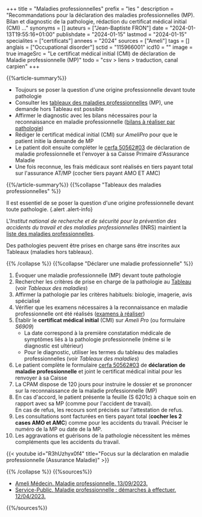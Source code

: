+++
title = "Maladies professionnelles"
prefix = "les "
description = "Recommandations pour la déclaration des maladies professionnelles (MP). Bilan et diagnostic de la pathologie, rédaction du certificat médical initial (CMI) ..."
synonyms = []
auteurs = ["Jean-Baptiste FRON"]
date = "2024-01-13T19:55:16+01:00"
publishdate = "2024-01-15"
lastmod = "2024-01-15"
specialites = ["certificats"]
annees = "2024"
sources = ["Ameli"]
tags = []
anglais = ["Occupational disorder"]
sctid = "115966001"
icd10 = ""
image = true
imageSrc = "Le certificat médical initial (CMI) de déclaration de Maladie professionnelle (MP)"
todo = "csv > liens > traduction, canal carpien"
+++

{{%article-summary%}}

- Toujours se poser la question d'une origine professionnelle devant toute pathologie
- Consulter les [tableaux des maladies professionnelles](https://www.inrs.fr/publications/bdd/mp.html) (MP), une demande hors Tableau est possible
- Affirmer le diagnostic avec les bilans nécessaires pour la reconnaissance en maladie professionnelle ([bilans à réaliser par pathologie](https://www.ameli.fr/val-de-marne/content/liste-des-examens-medicaux-effectuer-en-cas-de-maladie-professionnelle))
- Rédiger le certificat médical initial (CMI) sur *AmeliPro* pour que le patient initie la demande de MP
- Le patient doit ensuite compléter le [cerfa 50562#03](https://www.ameli.fr/sites/default/files/formulaires/133/s6100.pdf) de déclaration de maladie professionnelle et l'envoyer à sa Caisse Primaire d'Assurance Maladie
- Une fois reconnue, les frais médicaux sont réalisés en tiers payant total sur l'assurance AT/MP (cocher tiers payant AMO ET AMC)

{{%/article-summary%}}
{{%collapse "Tableaux des maladies professionnelles" %}}

Il est essentiel de se poser la question d'une origine professionnelle devant toute pathologie.
{.alert .alert-info}

L'*Institut national de recherche et de sécurité pour la prévention des accidents du travail et des maladies professionnelles* (INRS) maintient la [liste des maladies professionnelles](https://www.inrs.fr/publications/bdd/mp.html).

Des pathologies peuvent être prises en charge sans être inscrites aux Tableaux (maladies hors tableaux).

{{% /collapse %}}
{{%collapse "Déclarer une maladie professionnelle" %}}

1. Évoquer une maladie professionnelle (MP) devant toute pathologie
2. Rechercher les critères de prise en charge de la pathologie au [Tableau](https://www.inrs.fr/publications/bdd/mp.html) (voir *Tableaux des maladies*)
3. Affirmer la pathologie par les critères habituels: biologie, imagerie, avis spécialisé
4. Vérifier que les examens nécessaires à la reconnaissance en maladie professionnelle ont été réalisés ([examens à réaliser](https://www.ameli.fr/val-de-marne/content/liste-des-examens-medicaux-effectuer-en-cas-de-maladie-professionnelle))
5. Établir le **certificat médical initial** (CMI) sur *Ameli Pro* (ou formulaire *S6909*)
    - La date correspond à la première constatation médicale de symptômes liés à la pathologie professionnelle (même si le diagnostic est ultérieur)
    - Pour le diagnostic, utiliser les termes du tableau des maladies professionnelles (voir *Tableaux des maladies*)
6. Le patient complète le formulaire [cerfa 50562#03](https://www.ameli.fr/sites/default/files/formulaires/133/s6100.pdf) de **déclaration de maladie professionnelle** et joint le certificat médical initial pour les renvoyer à sa Caisse
7. La CPAM dispose de 120 jours pour instruire le dossier et se prononcer sur la reconnaissance de la maladie professionnelle (MP)
8. En cas d'accord, le patient présente la feuille (S 6201c) à chaque soin en rapport avec sa MP (comme pour l'accident de travail).  
  En cas de refus, les recours sont précisés sur l'attestation de refus.
1. Les consultations sont facturées en tiers payant total (**cocher les 2 cases AMO et AMC**) comme pour les accidents du travail. Préciser le numéro de la MP ou date de la MP.
2.  Les aggravations et guérisons de la pathologie nécessitent les mêmes compléments que les accidents du travail.

{{< youtube id="R3hUzhyx0f4" title="Focus sur la déclaration en maladie professionnelle (Assurance Maladie)" >}}

{{% /collapse %}}
{{%sources%}}

- [Ameli Médecin. Maladie professionnelle. 13/09/2023.](https://www.ameli.fr/val-de-marne/medecin/exercice-liberal/prise-charge-situation-type-soin/situation-patient-mp/maladies-professionnelles)
- [Service-Public. Maladie professionnelle : démarches à effectuer. 12/04/2023.](https://www.service-public.fr/particuliers/vosdroits/F176)

{{%/sources%}}
